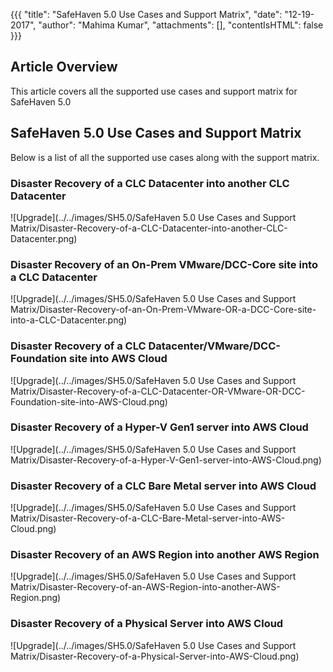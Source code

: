 {{{
  "title": "SafeHaven 5.0 Use Cases and Support Matrix",
  "date": "12-19-2017",
  "author": "Mahima Kumar",
  "attachments": [],
  "contentIsHTML": false
}}}

## Article Overview
This article covers all the supported use cases and support matrix for SafeHaven 5.0

## SafeHaven 5.0 Use Cases and Support Matrix
Below is a list of all the supported use cases along with the support matrix.

### Disaster Recovery of a CLC Datacenter into another CLC Datacenter
![Upgrade](../../images/SH5.0/SafeHaven 5.0 Use Cases and Support Matrix/Disaster-Recovery-of-a-CLC-Datacenter-into-another-CLC-Datacenter.png)

### Disaster Recovery of an On-Prem VMware/DCC-Core site into a CLC Datacenter
![Upgrade](../../images/SH5.0/SafeHaven 5.0 Use Cases and Support Matrix/Disaster-Recovery-of-an-On-Prem-VMware-OR-a-DCC-Core-site-into-a-CLC-Datacenter.png)

### Disaster Recovery of a CLC Datacenter/VMware/DCC-Foundation site into AWS Cloud
![Upgrade](../../images/SH5.0/SafeHaven 5.0 Use Cases and Support Matrix/Disaster-Recovery-of-a-CLC-Datacenter-OR-VMware-OR-DCC-Foundation-site-into-AWS-Cloud.png)

### Disaster Recovery of a Hyper-V Gen1 server into AWS Cloud
![Upgrade](../../images/SH5.0/SafeHaven 5.0 Use Cases and Support Matrix/Disaster-Recovery-of-a-Hyper-V-Gen1-server-into-AWS-Cloud.png)

### Disaster Recovery of a CLC Bare Metal server into AWS Cloud
![Upgrade](../../images/SH5.0/SafeHaven 5.0 Use Cases and Support Matrix/Disaster-Recovery-of-a-CLC-Bare-Metal-server-into-AWS-Cloud.png)

### Disaster Recovery of an AWS Region into another AWS Region
![Upgrade](../../images/SH5.0/SafeHaven 5.0 Use Cases and Support Matrix/Disaster-Recovery-of-an-AWS-Region-into-another-AWS-Region.png)

### Disaster Recovery of a Physical Server into AWS Cloud
![Upgrade](../../images/SH5.0/SafeHaven 5.0 Use Cases and Support Matrix/Disaster-Recovery-of-a-Physical-Server-into-AWS-Cloud.png)